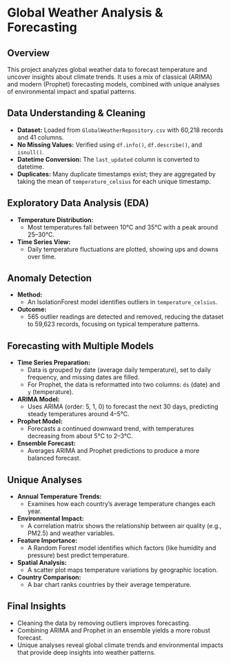# Global Weather Analysis & Forecasting

## Overview
This project analyzes global weather data to forecast temperature and uncover insights about climate trends. It uses a mix of classical (ARIMA) and modern (Prophet) forecasting models, combined with unique analyses of environmental impact and spatial patterns.


## Data Understanding & Cleaning
- **Dataset:** Loaded from `GlobalWeatherRepository.csv` with 60,218 records and 41 columns.
- **No Missing Values:** Verified using `df.info()`, `df.describe()`, and `isnull()`.
- **Datetime Conversion:** The `last_updated` column is converted to datetime.
- **Duplicates:** Many duplicate timestamps exist; they are aggregated by taking the mean of `temperature_celsius` for each unique timestamp.

## Exploratory Data Analysis (EDA)
- **Temperature Distribution:**  
  - Most temperatures fall between 10°C and 35°C with a peak around 25–30°C.
- **Time Series View:**  
  - Daily temperature fluctuations are plotted, showing ups and downs over time.

## Anomaly Detection
- **Method:**  
  - An IsolationForest model identifies outliers in `temperature_celsius`.
- **Outcome:**  
  - 565 outlier readings are detected and removed, reducing the dataset to 59,623 records, focusing on typical temperature patterns.

## Forecasting with Multiple Models
- **Time Series Preparation:**  
  - Data is grouped by date (average daily temperature), set to daily frequency, and missing dates are filled.
  - For Prophet, the data is reformatted into two columns: `ds` (date) and `y` (temperature).
- **ARIMA Model:**  
  - Uses ARIMA (order: 5, 1, 0) to forecast the next 30 days, predicting steady temperatures around 4–5°C.
- **Prophet Model:**  
  - Forecasts a continued downward trend, with temperatures decreasing from about 5°C to 2–3°C.
- **Ensemble Forecast:**  
  - Averages ARIMA and Prophet predictions to produce a more balanced forecast.

## Unique Analyses
- **Annual Temperature Trends:**  
  - Examines how each country’s average temperature changes each year.
- **Environmental Impact:**  
  - A correlation matrix shows the relationship between air quality (e.g., PM2.5) and weather variables.
- **Feature Importance:**  
  - A Random Forest model identifies which factors (like humidity and pressure) best predict temperature.
- **Spatial Analysis:**  
  - A scatter plot maps temperature variations by geographic location.
- **Country Comparison:**  
  - A bar chart ranks countries by their average temperature.

## Final Insights
- Cleaning the data by removing outliers improves forecasting.
- Combining ARIMA and Prophet in an ensemble yields a more robust forecast.
- Unique analyses reveal global climate trends and environmental impacts that provide deep insights into weather patterns.


